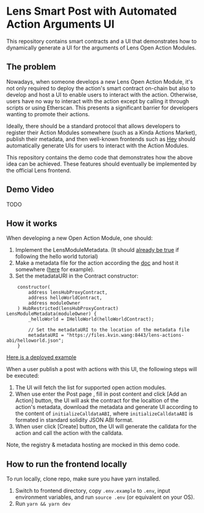 # Lens Smart Post with Automated Action Arguments UI

This repository contains smart contracts and a UI that demonstrates how to dynamically generate a UI for the arguments of Lens Open Action Modules.

## The problem
Nowadays, when someone develops a new Lens Open Action Module, it's not only required to deploy the action's smart contract on-chain but also to develop and host a UI to enable users to interact with the action. Otherwise, users have no way to interact with the action except by calling it through scripts or using Etherscan. This presents a significant barrier for developers wanting to promote their actions.

Ideally, there should be a standard protocol that allows developers to register their Action Modules somewhere (such as a Kinda Actions Market), publish their metadata, and then well-known frontends such as [Hey](https://testnet.hey.xyz/) should automatically generate UIs for users to interact with the Action Modules.

This repository contains the demo code that demonstrates how the above idea can be achieved. These features should eventually be implemented by the official Lens frontend.

## Demo Video

TODO

## How it works
When developing a new Open Action Module, one should:
1. Implement the LensModuleMetadata. (It should [already be true](https://github.com/defispartan/lens-hello-world-open-action/blob/master/contracts/src/HelloWorldOpenAction.sol#L11) if following the hello world tutorial)
2. Make a metadata file for the action according the [doc](https://docs.lens.xyz/docs/module-metadata-standard) and host it somewhere ([here](https://files.kvin.wang:8443/lens-actions-abi/helloworld.json) for example).
3. Set the metadataURI in the Contract constructor:
```solidity
    constructor(
        address lensHubProxyContract,
        address helloWorldContract,
        address moduleOwner
    ) HubRestricted(lensHubProxyContract) LensModuleMetadata(moduleOwner) {
        _helloWorld = IHelloWorld(helloWorldContract);

        // Set the metadataURI to the location of the metadata file
        metadataURI = "https://files.kvin.wang:8443/lens-actions-abi/helloworld.json";
    }
```

[Here is a deployed example](https://mumbai.polygonscan.com/address/0x200411A607275040DF5Ef0C4Ef5017E0a6041Ff8#readContract#F2)


When a user publish a post with actions with this UI, the following steps will be executed:

1. The UI will fetch the list for supported open action modules.
2. When use enter the Post page , fill in post content and click [Add an Action] button, the UI will ask the contract for the localtion of the action's metadata, download the metadata and generate UI according to the content of `initializeCalldataABI`, where `initializeCalldataABI` is formated in standard solidity JSON ABI format.
3. When user click [Create] button, the UI will generate the calldata for the action and call the action with the calldata.

Note, the registry & metadata hosting are mocked in this demo code.

## How to run the frontend locally

To run locally, clone repo, make sure you have yarn installed.

1. Switch to frontend directory, copy `.env.example` to `.env`, input environment variables, and run `source .env` (or equivalent on your OS).
2. Run `yarn && yarn dev`
